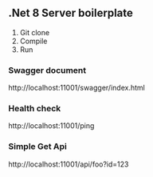 ## .Net 8 Server boilerplate

1. Git clone
2. Compile
3. Run

### Swagger document

http://localhost:11001/swagger/index.html

### Health check

http://localhost:11001/ping

### Simple Get Api

http://localhost:11001/api/foo?id=123
